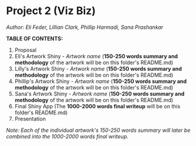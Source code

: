 # Project 2 (Viz Biz)

*Author: Eli Feder, Lillian Clark, Phillip Harmadi, Sana Prashankar*

**TABLE OF CONTENTS:**
1. Proposal
2. Eli's Artwork Shiny - *Artwork name* (**150-250 words summary and methodology** of the artwork will be on this folder's README.md)
4. Lilly's Artwork Shiny - *Artwork name* (**150-250 words summary and methodology** of the artwork will be on this folder's README.md)
5. Phillip's Artwork Shiny - *Artwork name* (**150-250 words summary and methodology** of the artwork will be on this folder's README.md)
6. Sana's Artwork Shiny - *Artwork name* (**150-250 words summary and methodology** of the artwork will be on this folder's README.md)
7. Final Shiny App (The **1000-2000 words final writeup** will be on this folder's README.md)
8. Presentation

*Note: Each of the individual artwork's 150-250 words summary will later be combined into the 1000-2000 words final writeup.*

